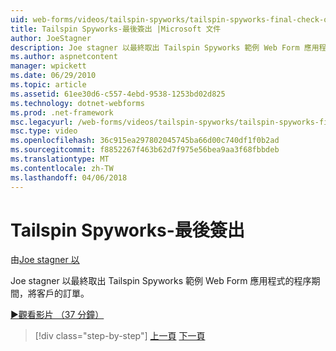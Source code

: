 ```yaml
---
uid: web-forms/videos/tailspin-spyworks/tailspin-spyworks-final-check-out
title: Tailspin Spyworks-最後簽出 |Microsoft 文件
author: JoeStagner
description: Joe stagner 以最終取出 Tailspin Spyworks 範例 Web Form 應用程式的程序期間，將客戶的訂單。
ms.author: aspnetcontent
manager: wpickett
ms.date: 06/29/2010
ms.topic: article
ms.assetid: 61ee30d6-c557-4ebd-9538-1253bd02d825
ms.technology: dotnet-webforms
ms.prod: .net-framework
msc.legacyurl: /web-forms/videos/tailspin-spyworks/tailspin-spyworks-final-check-out
msc.type: video
ms.openlocfilehash: 36c915ea297802045745ba66d00c740df1f0b2ad
ms.sourcegitcommit: f8852267f463b62d7f975e56bea9aa3f68fbbdeb
ms.translationtype: MT
ms.contentlocale: zh-TW
ms.lasthandoff: 04/06/2018
---
```

<a name="tailspin-spyworks---final-check-out"></a>Tailspin Spyworks-最後簽出
====================
由[Joe stagner 以](https://github.com/JoeStagner)

Joe stagner 以最終取出 Tailspin Spyworks 範例 Web Form 應用程式的程序期間，將客戶的訂單。

[&#9654;觀看影片 （37 分鐘）](https://channel9.msdn.com/Blogs/ASP-NET-Site-Videos/tailspin-spyworks-final-check-out)

> [!div class="step-by-step"]
> [上一頁](tailspin-spyworks-migrate-the-shopping-cart.md)
> [下一頁](tailspin-spyworks-adding-user-product-reviews.md)
